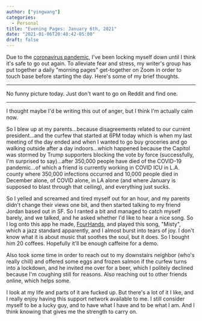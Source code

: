 ```yaml
---
author: ["yingwang"]
categories:
  - Personal
title: "Evening Pages: January 6th, 2021"
date: "2021-01-06T20:40:42-05:00"
draft: false
---
```


Due to the [coronavirus
pandemic](https://en.wikipedia.org/wiki/2019-20_coronavirus_pandemic), I've been
locking myself down until I think it's safe to go out again. To alleviate fear
and stress, my writer's group has put together a daily "morning pages"
get-together on Zoom in order to touch base before starting the day. Here's some
of my brief thoughts.

---

No funny picture today. Just don't want to go on Reddit and find one.

---

I thought maybe I'd be writing this out of anger, but I think I'm actually calm
now.

So I blew up at my parents...because disagreements related to our current
president...and the curfew that started at 6PM today which is when my last
meeting of the day ended and when I wanted to go buy groceries and go walking
outside after a day indoors...which happened because the Capitol was stormed by
Trump supporters blocking the vote by force (successfully, I'm surprised to
say)...after 350,000 people have died of the COVID-19 pandemic...of which a
friend is currently working in COVID ICU in L.A. county where 350,000 infections
occurred and 10,000 people died in December alone, of COVID alone, in LA alone
(and where January is supposed to blast through that ceiling), and everything
just sucks.

So I yelled and screamed and tired myself out for an hour, and my parents didn't
change their views one bit, and then started talking to my friend Jordan based
out in SF. So I ranted a bit and managed to catch myself barely, and we talked,
and he asked whether I'd like to hear a nice song. So I log onto this app he
made, [FourHands](https://fourhands.jminjie.com), and played this song, "Misty",
which a jazz standard apparently, and I almost burst into tears of joy. I don't
know what it is about music that soothes the soul, but it does. So I bought him
20 coffees. Hopefully it'll be enough caffeine for a demo.

Also took some time in order to reach out to my downstairs neighbor (who's
really chill) and offered some eggs and frozen salmon if the curfew turns into a
lockdown, and he invited me over for a beer, which I politely declined because
I'm coughing still for reasons. Also reaching out to other friends online, which
helps some.

I look at my life and parts of it are fucked up. But there's a lot of it I like,
and I really enjoy having this support network available to me. I still consider
myself to be a lucky guy, and to have what I have and to be what I am. And I
think knowing that gives me the strength to carry on.
